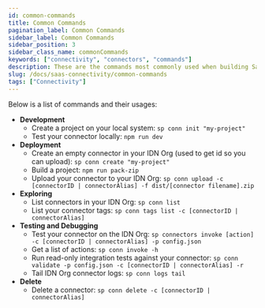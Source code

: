 ```yaml
---
id: common-commands
title: Common Commands
pagination_label: Common Commands
sidebar_label: Common Commands
sidebar_position: 3
sidebar_class_name: commonCommands
keywords: ["connectivity", "connectors", "commands"]
description: These are the commands most commonly used when building SaaS Connectors.
slug: /docs/saas-connectivity/common-commands
tags: ["Connectivity"]
---
```


Below is a list of commands and their usages:

- **Development**
    - Create a project on your local system: ```sp conn init "my-project"```
    - Test your connector locally: ```npm run dev```
- **Deployment**
    - Create an empty connector in your IDN Org (used to get id so you can upload): ```sp conn create "my-project"```
    - Build a project: ```npm run pack-zip```
    - Upload your connector to your IDN Org: ```sp conn upload -c [connectorID | connectorAlias] -f dist/[connector filename].zip```
- **Exploring**
    - List connectors in your IDN Org: ```sp conn list```
    - List your connector tags: ```sp conn tags list -c [connectorID | connectorAlias]```
- **Testing and Debugging**
    - Test your connector on the IDN Org: ```sp connectors invoke [action] -c [connectorID | connectorAlias] -p config.json```
    - Get a list of actions: ```sp conn invoke -h```
    - Run read-only integration tests against your connector: ```sp conn validate -p config.json -c [connectorID | connectorAlias] -r```
    - Tail IDN Org connector logs: ```sp conn logs tail```
- **Delete**
    - Delete a connector: ```sp conn delete -c [connectorID | connectorAlias]```